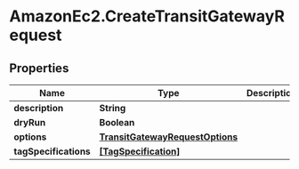 # AmazonEc2.CreateTransitGatewayRequest

## Properties

Name | Type | Description | Notes
------------ | ------------- | ------------- | -------------
**description** | **String** |  | [optional] 
**dryRun** | **Boolean** |  | [optional] 
**options** | [**TransitGatewayRequestOptions**](TransitGatewayRequestOptions.md) |  | [optional] 
**tagSpecifications** | [**[TagSpecification]**](TagSpecification.md) |  | [optional] 


